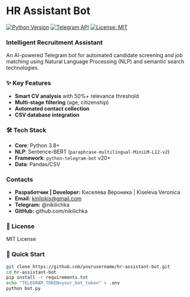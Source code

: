 # HR Assistant Bot 

[![Python Version](https://img.shields.io/badge/python-3.8%2B-blue)](https://www.python.org/)
[![Telegram API](https://img.shields.io/badge/Telegram%20Bot%20API-20.0%2B-blue)](https://core.telegram.org/bots/api)
[![License: MIT](https://img.shields.io/badge/License-MIT-yellow.svg)](https://opensource.org/licenses/MIT)

### Intelligent Recruitment Assistant

An AI-powered Telegram bot for automated candidate screening and job matching using Natural Language Processing (NLP) and semantic search technologies.

### ✨ Key Features
- **Smart CV analysis** with 50%+ relevance threshold
- **Multi-stage filtering** (age, citizenship)
- **Automated contact collection**
- **CSV database integration**

### 🛠 Tech Stack
- **Core**: Python 3.8+
- **NLP**: Sentence-BERT (`paraphrase-multilingual-MiniLM-L12-v2`)
- **Framework**: `python-telegram-bot` v20+
- **Data**: Pandas/CSV

### Contacts
- **Разработчик | Developer:** Киселева Вероника | Kiseleva Veronica
- **Email:** kinilokis@gmail.com
- **Telegram:** @nikilichka
- **GitHub:** github.com/nikilichka

### 📜 License
MIT License

### 🚀 Quick Start
```bash
git clone https://github.com/yourusername/hr-assistant-bot.git
cd hr-assistant-bot
pip install -r requirements.txt
echo "TELEGRAM_TOKEN=your_bot_token" > .env
python bot.py

